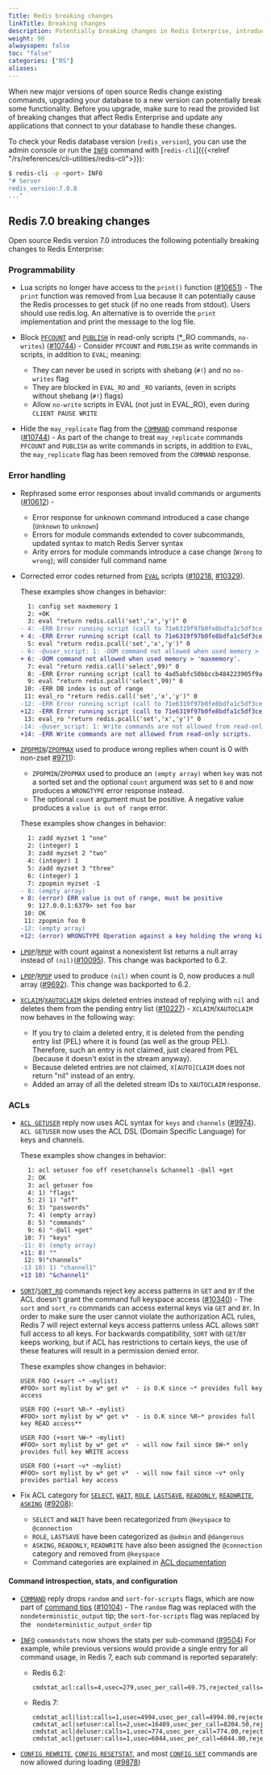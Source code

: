 ```yaml
---
Title: Redis breaking changes
linkTitle: Breaking changes
description: Potentially breaking changes in Redis Enterprise, introduced by new versions of open source Redis. 
weight: 90
alwaysopen: false
toc: "false"
categories: ["RS"]
aliases: 
---
```


When new major versions of open source Redis change existing commands, upgrading your database to a new version can potentially break some functionality. Before you upgrade, make sure to read the provided list of breaking changes that affect Redis Enterprise and update any applications that connect to your database to handle these changes.

To check your Redis database version (`redis_version`), you can use the admin console or run the [`INFO`](https://redis.io/commands/info/) command with [`redis-cli`]({{<relref "/rs/references/cli-utilities/redis-cli">}}):

```sh
$ redis-cli -p <port> INFO
"# Server
redis_version:7.0.8
..."
```

## Redis 7.0 breaking changes

Open source Redis version 7.0 introduces the following potentially breaking changes to Redis Enterprise:

### Programmability

-  Lua scripts no longer have access to the `print()` function ([#10651](https://github.com/redis/redis/pull/10651)) - The `print`  function was removed from Lua because it can potentially cause the Redis processes to get stuck (if no one reads from stdout). Users should use redis.log. An alternative is to override the  `print`  implementation and print the message to the log file.  

- Block [`PFCOUNT`](https://redis.io/commands/pfcount/) and [`PUBLISH`](https://redis.io/commands/publish/) in read-only scripts (*_RO commands,  `no-writes`) ([#10744](https://github.com/redis/redis/pull/10744)) - Consider `PFCOUNT` and `PUBLISH` as write commands in scripts, in addition to `EVAL`; meaning:
  - They can never be used in scripts with shebang (`#!`) and no `no-writes` flag
  - They are blocked in `EVAL_RO` and `_RO` variants, (even in scripts without shebang (`#!`) flags)
  - Allow `no-write` scripts in EVAL (not just in EVAL_RO), even during `CLIENT PAUSE WRITE` 

- Hide the `may_replicate` flag from the [`COMMAND`](https://redis.io/commands/command/) command response  ([#10744](https://github.com/redis/redis/pull/10744)) - As part of the change to treat `may_replicate` commands `PFCOUNT` and `PUBLISH` as write commands in scripts, in addition to `EVAL`, the `may_replicate` flag has been removed from the `COMMAND` response.

### Error handling

- Rephrased some error responses about invalid commands or arguments ([#10612](https://github.com/redis/redis/pull/10612)) - 
  - Error response for unknown command introduced a case change (`Unknown` to `unknown`)
  - Errors for module commands extended to cover subcommands, updated syntax to match Redis Server syntax
  - Arity errors for module commands introduce a case change (`Wrong` to `wrong`); will consider full command name

- Corrected error codes returned from [`EVAL`](https://redis.io/commands/eval/) scripts ([#10218](https://github.com/redis/redis/pull/10218), [#10329](https://github.com/redis/redis/pull/10329)). 

  These examples show changes in behavior:

  ```diff
    1: config set maxmemory 1
    2: +OK
    3: eval "return redis.call('set','x','y')" 0
  - 4: -ERR Error running script (call to 71e6319f97b0fe8bdfa1c5df3ce4489946dda479): @user_script:1: @user_script: 1: -OOM command not allowed when used memory > 'maxmemory'.
  + 4: -ERR Error running script (call to 71e6319f97b0fe8bdfa1c5df3ce4489946dda479): @user_script:1: OOM command not allowed when used memory > 'maxmemory'.
    5: eval "return redis.pcall('set','x','y')" 0
  - 6: -@user_script: 1: -OOM command not allowed when used memory > 'maxmemory'.
  + 6: -OOM command not allowed when used memory > 'maxmemory'.
    7: eval "return redis.call('select',99)" 0
    8: -ERR Error running script (call to 4ad5abfc50bbccb484223905f9a16f09cd043ba8): @user_script:1: ERR DB index is out of range
    9: eval "return redis.pcall('select',99)" 0
   10: -ERR DB index is out of range
   11: eval_ro "return redis.call('set','x','y')" 0
  -12: -ERR Error running script (call to 71e6319f97b0fe8bdfa1c5df3ce4489946dda479): @user_script:1: @user_script: 1: Write commands are not allowed from read-only scripts.
  +12: -ERR Error running script (call to 71e6319f97b0fe8bdfa1c5df3ce4489946dda479): @user_script:1: ERR Write commands are not allowed from read-only scripts.
   13: eval_ro "return redis.pcall('set','x','y')" 0
  -14: -@user_script: 1: Write commands are not allowed from read-only scripts.
  +14: -ERR Write commands are not allowed from read-only scripts.
  ```

- [`ZPOPMIN`](https://redis.io/commands/zpopmin/)/[`ZPOPMAX`](https://redis.io/commands/zpopmax/) used to produce wrong replies when count is 0 with non-zset  [#9711](https://github.com/redis/redis/pull/9711)):
  -  `ZPOPMIN`/`ZPOPMAX` used to produce an `(empty array)` when `key` was not a sorted set and the optional `count` argument was set to `0` and now produces a `WRONGTYPE` error response instead.
  -  The optional `count` argument must be positive. A negative value produces a `value is out of range` error.

  These examples show changes in behavior:

  ```diff
    1: zadd myzset 1 "one"
    2: (integer) 1
    3: zadd myzset 2 "two"
    4: (integer) 1
    5: zadd myzset 3 "three"
    6: (integer) 1
    7: zpopmin myzset -1
  - 8: (empty array)
  + 8: (error) ERR value is out of range, must be positive
    9: 127.0.0.1:6379> set foo bar
   10: OK
   11: zpopmin foo 0
  -12: (empty array)
  +12: (error) WRONGTYPE Operation against a key holding the wrong kind of value
  ```

- [`LPOP`](https://redis.io/commands/lpop/)/[`RPOP`](https://redis.io/commands/rpop/) with count against a nonexistent list returns a null array instead of `(nil)`([#10095](https://github.com/redis/redis/pull/10095)). This change was backported to 6.2.

- [`LPOP`](https://redis.io/commands/lpop/)/[`RPOP`](https://redis.io/commands/rpop/) used to produce `(nil)` when count is 0, now produces a null array ([#9692](https://github.com/redis/redis/pull/9692)). This change was backported to 6.2.

- [`XCLAIM`](https://redis.io/commands/xclaim/)/[`XAUTOCLAIM`](https://redis.io/commands/xautoclaim/) skips deleted entries instead of replying with `nil` and deletes them from the pending entry list ([#10227](https://github.com/redis/redis/pull/10227)) - `XCLAIM`/`XAUTOCLAIM` now behaves in the following way:
  - If you try to claim a deleted entry, it is deleted from the pending entry list (PEL) where it is found (as well as the group PEL). Therefore, such an entry is not claimed, just cleared from PEL (because it doesn't exist in the stream anyway).
  - Because deleted entries are not claimed, `X[AUTO]CLAIM` does not return "nil" instead of an entry.
  - Added an array of all the deleted stream IDs to `XAUTOCLAIM` response.

###  ACLs

- [`ACL GETUSER`](https://redis.io/commands/acl-getuser/) reply now uses ACL syntax for `keys` and `channels` ([#9974](https://github.com/redis/redis/pull/9974)). `ACL GETUSER` now uses the ACL DSL (Domain Specific Language) for keys and channels. 

  These examples show changes in behavior:
  ```diff
    1: acl setuser foo off resetchannels &channel1 -@all +get
    2: OK
    3: acl getuser foo
    4: 1) "flags"
    5: 2) 1) "off"
    6: 3) "passwords"
    7: 4) (empty array)
    8: 5) "commands"
    9: 6) "-@all +get"
   10: 7) "keys"
  -11: 8) (empty array)
  +11: 8) ""
   12: 9)"channels"
  -13 10) 1) "channel1"
  +13 10) "&channel1"
  ```

- [`SORT`](https://redis.io/commands/sort/)/[`SORT_RO`](https://redis.io/commands/sort_ro/) commands reject key access patterns in `GET` and `BY` if the ACL doesn't grant the command full keyspace access ([#10340](https://github.com/redis/redis/pull/10340)) - The `sort` and `sort_ro` commands can access external keys via `GET` and `BY`. In order to make sure the user cannot violate the authorization ACL rules, Redis 7 will reject external keys access patterns unless ACL allows `SORT` full access to all keys.
For backwards compatibility, `SORT` with `GET`/`BY` keeps working, but if ACL has restrictions to certain keys, the use of these features will result in a permission denied error.

  These examples show changes in behavior:

  ```
  USER FOO (+sort ~* ~mylist) 
  #FOO> sort mylist by w* get v*  - is O.K since ~* provides full key access
  ```

  ```
  USER FOO (+sort %R~* ~mylist) 
  #FOO> sort mylist by w* get v*  - is O.K since %R~* provides full key READ access**
  ```

  ```
  USER FOO (+sort %W~* ~mylist)
  #FOO> sort mylist by w* get v*  - will now fail since $W~* only provides full key WRITE access
  ```

  ```
  USER FOO (+sort ~v* ~mylist)
  #FOO> sort mylist by w* get v*  - will now fail since ~v* only provides partial key access
  ```

- Fix ACL category for [`SELECT`](https://redis.io/commands/select/), [`WAIT`](https://redis.io/commands/wait/), [`ROLE`](https://redis.io/commands/role/), [`LASTSAVE`](https://redis.io/commands/lastsave/), [`READONLY`](https://redis.io/commands/readonly/), [`READWRITE`](https://redis.io/commands/readwrite/), [`ASKING`](https://redis.io/commands/asking/) ([#9208](https://github.com/redis/redis/pull/9208)):
  - `SELECT` and `WAIT` have been recategorized from `@keyspace` to `@connection`  
  - `ROLE`, `LASTSAVE` have been categorized as  `@admin`  and  `@dangerous`
  -  `ASKING`, `READONLY`, `READWRITE` have also been assigned the  `@connection`  category and  removed from `@keyspace`
  - Command categories are explained in [ACL documentation](https://redis.io/docs/management/security/acl/#command-categories)

#### Command introspection, stats, and configuration

- [`COMMAND`](https://redis.io/commands/command/) reply drops `random` and `sort-for-scripts` flags, which are now part of [command tips](https://redis.io/docs/reference/command-tips/) ([#10104](https://github.com/redis/redis/pull/10104)) - The `random` flag was replaced with the `nondeterministic_output` tip; the `sort-for-scripts` flag was replaced by the ` nondeterministic_output_order` tip

- [`INFO`](https://redis.io/commands/info/) `commandstats` now shows the stats per sub-command ([#9504](https://github.com/redis/redis/pull/9504))
For example, while previous versions would provide a single entry for all command usage, in Redis 7, each sub command is reported separately:

  - Redis 6.2:
  
    ```
    cmdstat_acl:calls=4,usec=279,usec_per_call=69.75,rejected_calls=0,failed_calls=2
    ```

  - Redis 7:
  
    ```  
    cmdstat_acl|list:calls=1,usec=4994,usec_per_call=4994.00,rejected_calls=0,failed_calls=0
    cmdstat_acl|setuser:calls=2,usec=16409,usec_per_call=8204.50,rejected_calls=0,failed_calls=0
    cmdstat_acl|deluser:calls=1,usec=774,usec_per_call=774.00,rejected_calls=0,failed_calls=0
    cmdstat_acl|getuser:calls=1,usec=6044,usec_per_call=6044.00,rejected_calls=0,failed_calls=0
    ```

- [`CONFIG REWRITE`](https://redis.io/commands/config-rewrite/), [`CONFIG RESETSTAT`](https://redis.io/commands/config-resetstat/), and most [`CONFIG SET`](https://redis.io/commands/config-set/) commands are now allowed during loading ([#9878](https://github.com/redis/redis/pull/9878))
